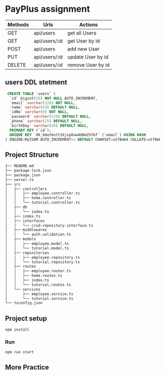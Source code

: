# PayPlus assignment

| Methods	| Urls	                | Actions
| --------- | --------------------- | ---------------------- |
| GET       | api/users         | get all Users
| GET       | api/users/:id     | get User by id
| POST      | api/users         | add new User
| PUT       | api/users/:id     | update User by id
| DELETE    | api/users/:id     | remove User by id

## users DDL stetment
```SQL
 CREATE TABLE `users` (
  `id` bigint(20) NOT NULL AUTO_INCREMENT,
  `email` varchar(128) NOT NULL,
  `name` varchar(64) DEFAULT NULL,
  `idNo` varchar(9) NOT NULL,
  `password` varchar(128) DEFAULT NULL,
  `phone` varchar(15) DEFAULT NULL,
  `birthDay` varchar(10) DEFAULT NULL,
  PRIMARY KEY (`id`),
  UNIQUE KEY `UK_6dotkott2kjsp8vw4d0m25fb7` (`email`) USING HASH
) ENGINE=MyISAM AUTO_INCREMENT=2 DEFAULT CHARSET=utf8mb4 COLLATE=utf8mb4_general_ci;
``` 

## Project Structure
```bash
├── README.md
├── package-lock.json
├── package.json
├── server.ts
├── src
│   ├── controllers
│   │   ├── employee.controller.ts
│   │   ├── home.controller.ts
│   │   └── tutorial.controller.ts
│   ├── db
│   │   └── index.ts
│   ├── index.ts
│   ├── interfaces
│   │   └── crud-repository.interface.ts
│   ├── middlewares
│   │   └── auth.validation.ts
│   ├── models
│   │   ├── employee.model.ts
│   │   └── tutorial.model.ts
│   ├── repositories
│   │   ├── employee.repository.ts
│   │   └── tutorial.repository.ts
│   ├── routes
│   │   ├── employee.router.ts
│   │   ├── home.routes.ts
│   │   ├── index.ts
│   │   └── tutorial.routes.ts
│   └── services
│       ├── employee.service.ts
│       └── tutorial.service.ts
└── tsconfig.json
```



## Project setup
```
npm install
```

### Run
```
npm run start
```

## More Practice
